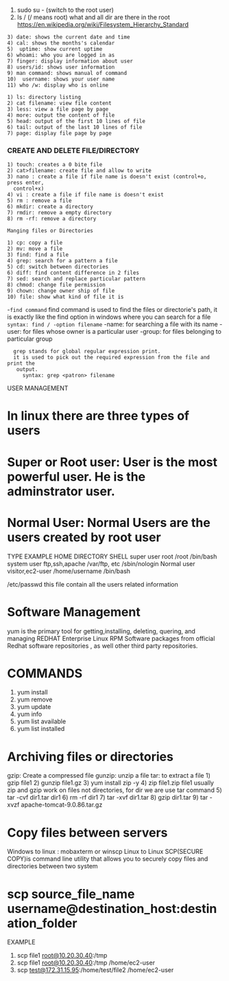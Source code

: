 1) sudo su - (switch to the root user)
2) ls / (/ means root) what and all dir are there in the root
https://en.wikipedia.org/wiki/Filesystem_Hierarchy_Standard

```commands
3) date: shows the current date and time
4) cal: shows the months's calendar
5)  uptime: show current uptime
6) whoami: who you are logged in as
7) finger: display information about user
8) users/id: shows user information
9) man command: shows manual of command
10)  username: shows your user name
11) who /w: display who is online
```
 ``` VIEW FILES
 1) ls: directory listing
 2) cat filename: view file content
 3) less: view a file page by page
 4) more: output the content of file
 5) head: output of the first 10 lines of file
 6) tail: output of the last 10 lines of file
 7) page: display file page by page
```
 ### CREATE AND DELETE FILE/DIRECTORY
 ```
 1) touch: creates a 0 bite file
 2) cat>filename: create file and allow to write
 3) nano : create a file if file name is doesn't exist (control+o, press enter, 
   control+x)
 4) vi : create a file if file name is doesn't exist
 5) rm : remove a file
 6) mkdir: create a directory
 7) rmdir: remove a empty directory
 8) rm -rf: remove a directory
```
`Manging files or Directories`
```commands
1) cp: copy a file
2) mv: move a file
3) find: find a file
4) grep: search for a pattern a file
5) cd: switch between directories
6) diff: find content difference in 2 files
7) sed: search and replace particular pattern
8) chmod: change file permission
9) chown: change owner ship of file
10) file: show what kind of file it is
```
-`find command`
  find command is used to find the files or directorie's path, it is exactly like the find option in windows where you can search for a file
     `syntax: find / -option filename`
        -name: for searching a file with its name
        -user: for files whose owner is a particular user
        -group:  for files belonging to particular group
        
```grep command
  grep stands for global regular expression print.
  it is used to pick out the required expression from the file and print the 
   output.
     syntax: grep <patron> filename
```
USER MANAGEMENT
# In linux there are three types of users
# Super or Root user: User is the most powerful user. He is the adminstrator user.
# Normal User: Normal Users are the users created by root user

   TYPE              EXAMPLE     HOME DIRECTORY     SHELL
   super user        root         /root              /bin/bash
   system user       ftp,ssh,apache  /var/ftp, etc    /sbin/nologin
   Normal user       visitor,ec2-user /home/username   /bin/bash

/etc/passwd this file contain all the users related information

# Software Management
  yum is the primary tool for getting,installing, deleting, quering, and managing REDHAT Enterprise Linux RPM Software packages from official Redhat software repositories , as well other third party repositories.
 #  COMMANDS
  1) yum install <package name>
  2) yum remove <package name>
  3) yum update <package name>
  4) yum info <package name>
  5)  yum list available
  6)  yum list installed

  # Archiving files or directories
   gzip: Create a compressed file
   gunzip: unzip a file
   tar: to extract a file
    1)  gzip file1
    2)  gunzip file1.gz
    3)  yum install zip -y
     4)  zip file1.zip file1
    usually zip and gzip work on files not directories, for dir we are use tar command
    5)  tar -cvf dir1.tar dir1
    6)  rm -rf dir1
    7)  tar -xvf dir1.tar
    8)  gzip dir1.tar
    9)  tar -xvzf apache-tomcat-9.0.86.tar.gz
# Copy files between servers
 Windows to linux : mobaxterm or winscp
 Linux to Linux
 SCP(SECURE COPY)is command line utility that allows you to securely copy files and directories between two system
 # scp source_file_name username@destination_host:destination_folder
 EXAMPLE
 1) scp file1 root@10.20.30.40:/tmp
 2) scp file1 root@10.20.30.40:/tmp /home/ec2-user
 3)  scp test@172.31.15.95:/home/test/file2 /home/ec2-user


